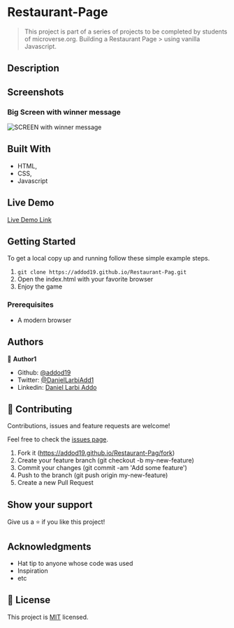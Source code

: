 # Restaurant-Page


> This project is part of a series of projects to be completed by students of microverse.org. Building a Restaurant Page > using vanilla Javascript.

## Description

## Screenshots

### Big Screen with winner message
<img src="" alt="SCREEN with winner message" >


## Built With

- HTML,
- CSS,
- Javascript

## Live Demo

[Live Demo Link](https://addod19.github.io/Restaurant-Page/)


## Getting Started

To get a local copy up and running follow these simple example steps.

1. ``` git clone https://addod19.github.io/Restaurant-Pag.git ```
2. Open the index.html with your favorite browser
3. Enjoy the game

### Prerequisites

- A modern browser

## Authors


👤 **Author1**

- Github: [@addod19](https://github.com/addod19)
- Twitter: [@DanielLarbiAdd1](https://twitter.com/DanielLarbiAdd1)
- Linkedin: [Daniel Larbi Addo](https://linkedin.com/in/daniel-larbi-addo-9738b0128/)


## 🤝 Contributing

Contributions, issues and feature requests are welcome!

Feel free to check the [issues page](https://addod19.github.io/Restaurant-Pag/issues).


1. Fork it (https://addod19.github.io/Restaurant-Pag/fork)
2. Create your feature branch (git checkout -b my-new-feature)
3. Commit your changes (git commit -am 'Add some feature')
4. Push to the branch (git push origin my-new-feature)
5. Create a new Pull Request

## Show your support

Give us a ⭐️ if you like this project!

## Acknowledgments

- Hat tip to anyone whose code was used
- Inspiration
- etc

## 📝 License

This project is [MIT](lic.url) licensed.
